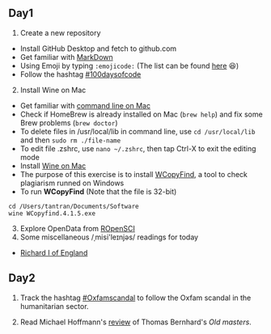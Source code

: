 ## Day1
1. Create a new repository
+ Install GitHub Desktop and fetch to github.com
+ Get familiar with [MarkDown](https://github.com/adam-p/markdown-here/wiki/Markdown-Cheatsheet)
+ Using Emoji by typing `:emojicode:` (The list can be found [here](https://www.webpagefx.com/tools/emoji-cheat-sheet/) :laughing:)
+ Follow the hashtag [#100daysofcode](https://twitter.com/hashtag/100daysofcode?src=hash)
2. Install Wine on Mac
+ Get familiar with [command line on Mac](https://www.davidbaumgold.com/tutorials/command-line/)
+ Check if HomeBrew is already installed on Mac (`brew help`) and fix some Brew problems (`brew doctor`)
+ To delete files in /usr/local/lib in command line, use `cd /usr/local/lib` and then `sudo rm ./file-name`
+ To edit file .zshrc, use `nano ~/.zshrc`, then tap Ctrl-X to exit the editing mode
+ Install [Wine on Mac](https://www.davidbaumgold.com/tutorials/wine-mac/)
+ The purpose of this exercise is to install [WCopyFind](http://plagiarism.bloomfieldmedia.com/wordpress/software/wcopyfind/), a tool to check plagiarism runned on Windows
+ To run **WCopyFind** (Note that the file is 32-bit)
```
cd /Users/tantran/Documents/Software
wine WCopyfind.4.1.5.exe
``` 

3. Explore OpenData from [ROpenSCI](https://github.com/ropensci/opendata)
4. Some miscellaneous /ˌmisi'leɪnjəs/ readings for today
- [Richard I of England](https://en.wikipedia.org/wiki/Richard_I_of_England)

## Day2

1. Track the hashtag [#Oxfamscandal](https://twitter.com/search?q=%23oxfamscandal) to follow the Oxfam scandal in the humanitarian sector.

2. Read Michael Hoffmann's [review](https://www.lrb.co.uk/v32/n21/michael-hofmann/reger-said) of Thomas Bernhard's *Old masters*.

